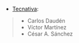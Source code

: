 - [Tecnativa](https://www.tecnativa.com):

> - Carlos Daudén
> - Víctor Martínez
> - César A. Sánchez
